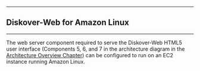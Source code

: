 <p id="diskover_web_amazon_linux"></p>

___
## Diskover-Web for Amazon Linux
___

The web server component required to serve the Diskover-Web HTML5 user interface (Components 5, 6, and 7 in the architecture diagram in the [Architecture Overview Chapter](#architecture_diagram)) can be configured to run on an EC2 instance running Amazon Linux.
